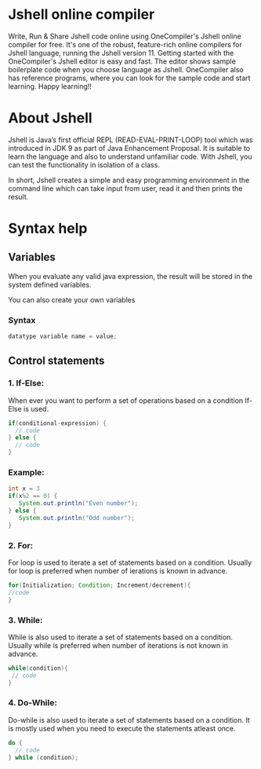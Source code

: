 # Jshell online compiler
Write, Run & Share Jshell code online using OneCompiler's Jshell online compiler for free. It's one of the robust, feature-rich online compilers for Jshell language, running the Jshell version 11. Getting started with the OneCompiler's Jshell editor is easy and fast. The editor shows sample boilerplate code when you choose language as Jshell. OneCompiler also has reference programs, where you can look for the sample code and start learning. Happy learning!!

# About Jshell

Jshell is Java’s first official REPL (READ-EVAL-PRINT-LOOP) tool which was introduced in JDK 9 as part of Java Enhancement Proposal. It is suitable to learn the language and also to understand unfamiliar code. With Jshell, you can test the functionality in isolation of a class.

In short, Jshell creates a simple and easy programming environment in the command line which can take input from user, read it and then prints the result.


# Syntax help

## Variables
When you evaluate any valid java expression, the result will be stored in the system defined variables.

You can also create your own variables

### Syntax
```java
datatype variable name = value;
```

## Control statements

### 1. If-Else:

When ever you want to perform a set of operations based on a condition If-Else is used.

```java
if(conditional-expression) {
  // code
} else {
  // code
}
```
### Example:
```java
int x = 3
if(x%2 == 0) {
   System.out.println("Even number");
} else {
   System.out.println("Odd number");
}
```
### 2. For:

For loop is used to iterate a set of statements based on a condition. Usually for loop is preferred when number of ierations is known in advance.

```java
for(Initialization; Condition; Increment/decrement){  
//code  
} 
```
### 3. While:

While is also used to iterate a set of statements based on a condition. Usually while is preferred when number of iterations is not known in advance.

```java
while(condition){  
 // code 
}  
```
### 4. Do-While:
Do-while is also used to iterate a set of statements based on a condition. It is mostly used when you need to execute the statements atleast once.

```java
do {
  // code 
} while (condition); 
```
